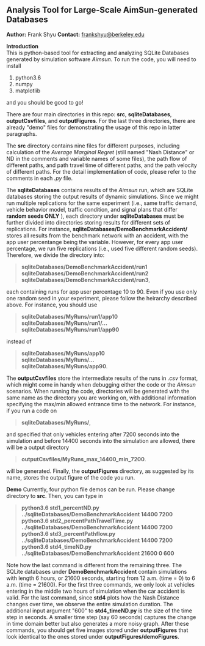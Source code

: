 ## Analysis Tool for Large-Scale AimSun-generated Databases
**Author:** Frank Shyu
**Contact:** frankshyu@berkeley.edu


**Introduction**      
This is python-based tool for extracting and analyzing SQLite Databases generated by simulation software _Aimsun_. 
To run the code, you will need to install    
1. python3.6
2. numpy
3. matplotlib

and you should be good to go!

There are four main directories in this repo: **src**, **sqliteDatabases**, **outputCsvfiles**, and **outputFigures**. 
For the last three directories, there are already "demo" files for demonstrating the usage of this repo in latter paragraphs.     

The **src** directory contains nine files for different purposes, including calculation of the *Average Marginal Regret* (still named "Nash Distance" or ND in the comments and variable names of some files), the path flow of different paths, and path travel time of different paths, and the path velocity of different paths. 
For the detail implementation of code, please refer to the comments in each *.py* file.    

The **sqliteDatabases** contains results of the *Aimsun* run, which are SQLite databases storing the output results of dynamic simulations. 
Since we might run multiple replications for the same experiment (i.e., same traffic demand, vehicle behavior model, traffic condition, and signal plans that differ **random seeds ONLY** ), each directory under **sqliteDatabases** must be further divided into directories storing results for different sets of replications. 
For instance, **sqliteDatabases/DemoBenchmarkAccident/** stores all results from the benchmark network with an accident, with the app user percentange being the variable. 
However, for every app user percentage, we run five replications (i.e., used five different random seeds). 
Therefore, we divide the directory into:    
> **sqliteDatabases/DemoBenchmarkAccident/run1**    
> **sqliteDatabases/DemoBenchmarkAccident/run2**    
> **sqliteDatabases/DemoBenchmarkAccident/run3**,    

each containing runs for app user percentage 10 to 90. 
Even if you use only one random seed in your experiment, please follow the heirarchy described above. For instance, you should use    
> **sqliteDatabases/MyRuns/run1/app10**    
> **sqliteDatabases/MyRuns/run1/...**    
> **sqliteDatabases/MyRuns/run1/app90**    

instead of    
> **sqliteDatabases/MyRuns/app10**    
> **sqliteDatabases/MyRuns/...**    
> **sqliteDatabases/MyRuns/app90**.    

The **outputCsvfiles** store the intermediate results of the runs in *.csv* format, which might come in handy when debugging either the code or the *Aimsun* scenarios. 
When running the code, directories will be generated with the same name as the directory you are working on, with additional information specifying the max/min allowed entrance time to the network. 
For instance, if you run a code on    
> **sqliteDatabases/MyRuns/**,    

and specified that only vehicles entering after 7200 seconds into the simulation and before 14400 seconds into the simulation are allowed, there will be a output directory
> **outputCsvfiles/MyRuns\_max\_14400\_min\_7200**.    

will be generated. Finally, the **outputFigures** directory, as suggested by its name, stores the output figure of the code you run.    

**Demo**
Currently, four python file demos can be run. Please change directory to **src**. Then, you can type in     
> **python3.6 std1\_percentND.py ../sqliteDatabases/DemoBenchmarkAccident 14400 7200**     
> **python3.6 std2\_percentPathTravelTime.py ../sqliteDatabases/DemoBenchmarkAccident 14400 7200**     
> **python3.6 std3\_percentPathflow.py ../sqliteDatabases/DemoBenchmarkAccident 14400 7200**     
> **python3.6 std4\_timeND.py ../sqliteDatabases/DemoBenchmarkAccident 21600 0 600**     

Note how the last command is different from the remaining three. 
The SQLite databases under **DemoBenchmarkAccident** contain simulations with length 6 hours, or 21600 seconds, starting from 12 a.m. (time = 0) to 6 a.m. (time = 21600). 
For the first three commands, we only look at vehicles entering in the middle two hours of simulation when the car accident is valid. 
For the last command, since **std4** plots how the Nash Distance changes over time, we observe the entire simulation duration. 
The additional input argument "600" to **std4\_timeND.py** is the size of the time step in seconds. 
A smaller time step (say 60 seconds) captures the change in time domain better but also generates a more noisy graph.
After these commands, you should get five images stored under **outputFigures** that look identical to the ones stored under **outputFigures/demoFigures**.    
